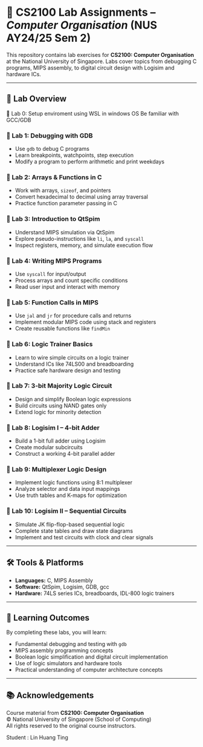 # 📘 CS2100 Lab Assignments – *Computer Organisation* (NUS AY24/25 Sem 2)

This repository contains lab exercises for **CS2100: Computer Organisation** at the National University of Singapore. Labs cover topics from debugging C programs, MIPS assembly, to digital circuit design with Logisim and hardware ICs.

---

## 🔬 Lab Overview

🧪 Lab 0: Setup enviroment using WSL in windows OS
Be familiar with GCC/GDB

### 🧪 Lab 1: Debugging with GDB
- Use `gdb` to debug C programs
- Learn breakpoints, watchpoints, step execution
- Modify a program to perform arithmetic and print weekdays

### 🧪 Lab 2: Arrays & Functions in C
- Work with arrays, `sizeof`, and pointers
- Convert hexadecimal to decimal using array traversal
- Practice function parameter passing in C

### 🧪 Lab 3: Introduction to QtSpim
- Understand MIPS simulation via QtSpim
- Explore pseudo-instructions like `li`, `la`, and `syscall`
- Inspect registers, memory, and simulate execution flow

### 🧪 Lab 4: Writing MIPS Programs
- Use `syscall` for input/output
- Process arrays and count specific conditions
- Read user input and interact with memory

### 🧪 Lab 5: Function Calls in MIPS
- Use `jal` and `jr` for procedure calls and returns
- Implement modular MIPS code using stack and registers
- Create reusable functions like `findMin`

### 🧪 Lab 6: Logic Trainer Basics
- Learn to wire simple circuits on a logic trainer
- Understand ICs like 74LS00 and breadboarding
- Practice safe hardware design and testing

### 🧪 Lab 7: 3-bit Majority Logic Circuit
- Design and simplify Boolean logic expressions
- Build circuits using NAND gates only
- Extend logic for minority detection

### 🧪 Lab 8: Logisim I – 4-bit Adder
- Build a 1-bit full adder using Logisim
- Create modular subcircuits
- Construct a working 4-bit parallel adder

### 🧪 Lab 9: Multiplexer Logic Design
- Implement logic functions using 8:1 multiplexer
- Analyze selector and data input mappings
- Use truth tables and K-maps for optimization

### 🧪 Lab 10: Logisim II – Sequential Circuits
- Simulate JK flip-flop-based sequential logic
- Complete state tables and draw state diagrams
- Implement and test circuits with clock and clear signals

---

## 🛠️ Tools & Platforms
- **Languages:** C, MIPS Assembly
- **Software:** QtSpim, Logisim, GDB, gcc
- **Hardware:** 74LS series ICs, breadboards, IDL-800 logic trainers

---

## 🧠 Learning Outcomes

By completing these labs, you will learn:
- Fundamental debugging and testing with `gdb`
- MIPS assembly programming concepts
- Boolean logic simplification and digital circuit implementation
- Use of logic simulators and hardware tools
- Practical understanding of computer architecture concepts

---

## 📚 Acknowledgements

Course material from **CS2100: Computer Organisation**  
© National University of Singapore (School of Computing)  
All rights reserved to the original course instructors.

Student : Lin Huang Ting

